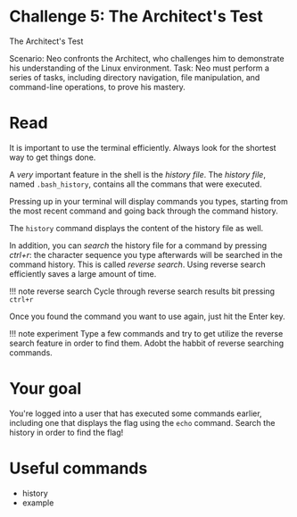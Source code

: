 # Challenge 5: The Architect's Test

The Architect's Test

Scenario: Neo confronts the Architect, who challenges him to demonstrate his understanding of the Linux environment.
Task: Neo must perform a series of tasks, including directory navigation, file manipulation, and command-line operations, to prove his mastery.

# Read

It is important to use the terminal efficiently. Always look for the shortest way to get things done.

A *very* important feature in the shell is the _history file_. The _history file_, named `.bash_history`, contains all the commans that were executed.

Pressing up in your terminal will display commands you types, starting from the most recent command and going back through the command history.

The `history` command displays the content of the history file as well.


In addition, you can *search* the history file for a command by pressing _ctrl+r_: the character sequence you type afterwards will be searched in the command history. This is called *reverse search*. Using reverse search efficiently saves a large amount of time.


!!! note reverse search
	Cycle through reverse search results bit pressing `ctrl+r`

Once you found the command you want to use again, just hit the Enter key.

!!! note experiment
	Type a few commands and try to get utilize the reverse search feature in order to find them. Adobt the habbit of reverse searching commands.


# Your goal
You're logged into a user that has executed some commands earlier, including one that displays the flag using the `echo` command. Search the history in order to find the flag!


# Useful commands
- history
- example
